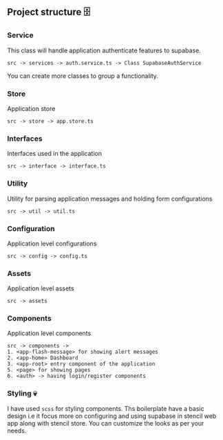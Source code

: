 ## Project structure 🗄️

### Service
This class will handle application authenticate features to supabase.

```
src -> services -> auth.service.ts -> Class SupabaseAuthService
```
You can create more classes to group a functionality.

### Store
Application store
```
src -> store -> app.store.ts
```

### Interfaces
Interfaces used in the application
```
src -> interface -> interface.ts
```
### Utility
Utility for parsing application messages and holding form configurations
```
src -> util -> util.ts
```
### Configuration
Application level configurations
```
src -> config -> config.ts
```
### Assets
Application level assets
```
src -> assets
```
### Components
Application level components

```
src -> components ->
1. <app-flash-message> for showing alert messages
2. <app-home> Dashboard 
3. <app-root> entry component of the application
5. <page> for showing pages
6. <auth> -> having login/register components
```

### Styling 💀

I have used `scss` for styling components. Ths boilerplate have a basic design i.e it focus more on configuring and using supabase in stencil web app along with stencil store. You can customize the looks as per your needs.